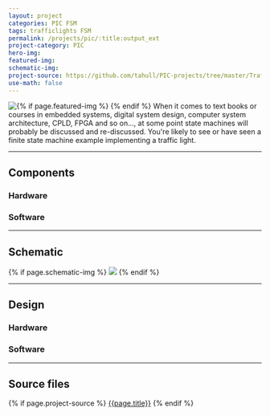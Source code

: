 ```yaml
---
layout: project                               
categories: PIC FSM                                  
tags: trafficlights FSM
permalink: /projects/pic/:title:output_ext        
project-category: PIC                         
hero-img:
featured-img:                                 
schematic-img:
project-source: https://github.com/tahull/PIC-projects/tree/master/Traffic_Lights.X
use-math: false
---
```


{% if page.featured-img %}
  <img src="{{ page.featured-img }}" class="img-fluid mr-3" style="float:left;"/>{% endif %}
When it comes to text books or courses in embedded systems, digital system design, computer system architecture, CPLD, FPGA and so on..., at some point state machines will probably be discussed and re-discussed. You're likely to see or have seen a finite state machine example implementing a traffic light.


---
## Components
### Hardware

### Software

---
## Schematic
{% if page.schematic-img %}
  <img src="{{ page.schematic-img }}" class="img-fluid"/>
{% endif %}

---
## Design
### Hardware

### Software

---
## Source files
{% if page.project-source %}
  <a href="{{ page.project-source }}">{{page.title}}</a>
{% endif %}
